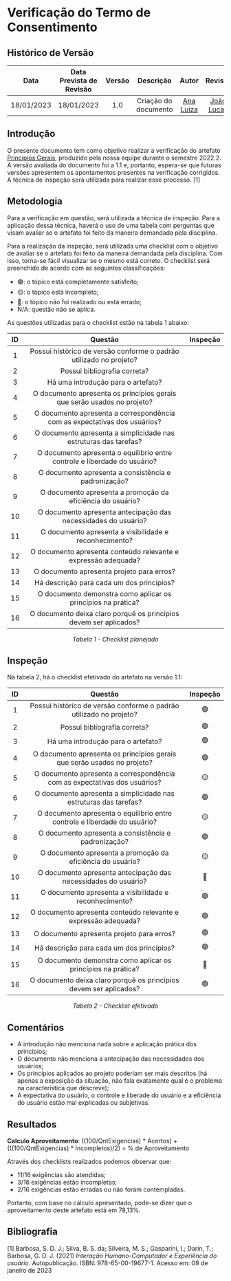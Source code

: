 # Verificação do Termo de Consentimento
## <a>Histórico de Versão</a>
|    Data    | Data Prevista de Revisão | Versão |      Descrição       |                 Autor                  |                  Revisor                   |
| :--------: | :----------------------: | :----: | :------------------: | :------------------------------------: | :----------------------------------------: |
| 18/01/2023 |        18/01/2023        |  1.0   | Criação do documento | [Ana Luiza](https://github.com/AnHoff) | [João Lucas](https://github.com/HacKairos) |

## <a>Introdução</a>
O presente documento tem como objetivo realizar a verificação do artefato [Princípios Gerais](../../Tarefas/PrincipiosGerais.md), produzido pela nossa equipe durante o semestre 2022.2. A versão avaliada do documento foi a 1.1 e, portanto, espera-se que futuras versões apresentem os apontamentos presentes na verificação corrigidos. A técnica de inspeção será utilizada para realizar esse processo. [1]

## <a>Metodologia</a>
Para a verificação em questão, será utilizada a técnica de inspeção. Para a aplicação dessa técnica, haverá o uso de uma tabela com perguntas que visam avaliar se o artefato foi feito da maneira demandada pela disciplina.

Para a realização da inspeção, será utilizada uma checklist com o objetivo de avaliar se o artefato foi feito da maneira demandada pela disciplina. Com isso, torna-se fácil visualizar se o mesmo está correto. O checklist será preenchido de acordo com as seguintes classificações:

* 🟢: o tópico está completamente satisfeito;
* 🟡: o tópico está incompleto;
* 🔴: o tópico não foi realizado ou está errado;
* N/A: questão não se aplica.

As questões utilizadas para o checklist estão na tabela 1 abaixo:

<center>

|  ID   |                                  Questão                                  | Inspeção |
| :---: | :-----------------------------------------------------------------------: | :------: |
|   1   |    Possui histórico de versão conforme o padrão utilizado no projeto?     |          |
|   2   |                       Possui bibliografia correta?                        |          |
|   3   |                    Há uma introdução para o artefato?                     |          |
|   4   |  O documento apresenta os princípios gerais que serão usados no projeto?  |          |
|   5   | O documento apresenta a correspondência com as expectativas dos usuários? |          |
|   6   |     O documento apresenta a simplicidade nas estruturas das tarefas?      |          |
|   7   | O documento apresenta o equilíbrio entre controle e liberdade do usuário? |          |
|   8   |           O documento apresenta a consistência e padronização?            |          |
|   9   |        O documento apresenta a promoção da eficiência do usuário?         |          |
|  10   |      O documento apresenta antecipação das necessidades do usuário?       |          |
|  11   |          O documento apresenta a visibilidade e reconhecimento?           |          |
|  12   |      O documento apresenta conteúdo relevante e expressão adequada?       |          |
|  13   |                 O documento apresenta projeto para erros?                 |          |
|  14   |                 Há descrição para cada um dos princípios?                 |          |
|  15   |       O documento demonstra como aplicar os princípios na prática?        |          |
|  16   |     O documento deixa claro porquê os princípios devem ser aplicados?     |          |
  
*Tabela 1 - Checklist planejado*

</center>

## <a>Inspeção</a>

Na tabela 2, há o checklist efetivado do artefato na versão 1.1:

<center>

|  ID   |                                  Questão                                  | Inspeção |
| :---: | :-----------------------------------------------------------------------: | :------: |
|   1   |    Possui histórico de versão conforme o padrão utilizado no projeto?     |    🟢     |
|   2   |                       Possui bibliografia correta?                        |    🟢     |
|   3   |                    Há uma introdução para o artefato?                     |    🟢     |
|   4   |  O documento apresenta os princípios gerais que serão usados no projeto?  |    🟢     |
|   5   | O documento apresenta a correspondência com as expectativas dos usuários? |    🟡     |
|   6   |     O documento apresenta a simplicidade nas estruturas das tarefas?      |    🟢     |
|   7   | O documento apresenta o equilíbrio entre controle e liberdade do usuário? |    🟡     |
|   8   |           O documento apresenta a consistência e padronização?            |    🟢     |
|   9   |        O documento apresenta a promoção da eficiência do usuário?         |    🟡     |
|  10   |      O documento apresenta antecipação das necessidades do usuário?       |    🔴     |
|  11   |          O documento apresenta a visibilidade e reconhecimento?           |    🟢     |
|  12   |      O documento apresenta conteúdo relevante e expressão adequada?       |    🟢     |
|  13   |                 O documento apresenta projeto para erros?                 |    🟢     |
|  14   |                 Há descrição para cada um dos princípios?                 |    🟢     |
|  15   |       O documento demonstra como aplicar os princípios na prática?        |    🔴     |
|  16   |     O documento deixa claro porquê os princípios devem ser aplicados?     |    🟢     |
  
*Tabela 2 - Checklist efetivado*

</center>

## <a>Comentários</a>

* A introdução não menciona nada sobre a aplicação prática dos princípios;
* O documento não menciona a antecipação das necessidades dos usuários;
* Os princípios aplicados ao projeto poderiam ser mais descritos (há apenas a exposição da situação, não fala exatamente qual é o problema na característica que descreve);
* A expectativa do usuário, o controle e liberade do usuário e a eficiência do usuário estão mal explicadas ou subjetivas.

## <a>Resultados</a>
<a>**Calculo Aproveitamento**</a>: ((100/QntExigencias) * Acertos) + (((100/QntExigencias) * Incompletos)/2) = % de Aproveitamento

Através dos checklists realizados podemos observar que:

* 11/16 exigências são atendidas;
* 3/16 exigências estão incompletas;
* 2/16 exigências estão erradas ou não foram contempladas.

Portanto, com base no cálculo apresentado, pode-se dizer que o aproveitamento deste artefato está em 78,13%.

## <a>Bibliografia</a>

[1] Barbosa, S. D. J.; Silva, B. S. da; Silveira, M. S.; Gasparini, I.; Darin, T.; Barbosa, G. D. J. (2021) _Interação Humano-Computador e Experiência do usuário_. Autopublicação. ISBN: 978-65-00-19677-1. Acesso em: 09 de janeiro de 2023